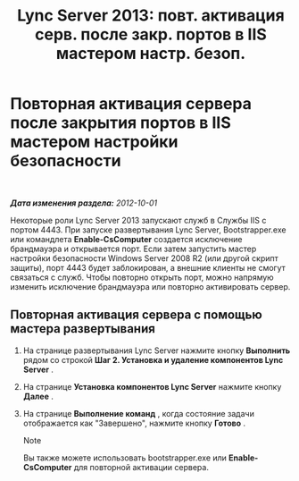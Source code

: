 ﻿---
title: "Lync Server 2013: повт. активация серв. после закр. портов в IIS мастером настр. безоп."
TOCTitle: Повторная активация сервера после закрытия портов в IIS мастером настройки безопасности
ms:assetid: cb8e17cf-f8c1-4099-b63b-c242d656c26a
ms:mtpsurl: https://technet.microsoft.com/ru-ru/library/Gg398851(v=OCS.15)
ms:contentKeyID: 49311165
ms.date: 05/19/2016
mtps_version: v=OCS.15
ms.translationtype: HT
---

# Повторная активация сервера после закрытия портов в IIS мастером настройки безопасности

 

_**Дата изменения раздела:** 2012-10-01_

Некоторые роли Lync Server 2013 запускают служб в Службы IIS с портом 4443. При запуске развертывания Lync Server, Bootstrapper.exe или командлета **Enable-CsComputer** создается исключение брандмауэра и открывается порт. Если затем запустить мастер настройки безопасности Windows Server 2008 R2 (или другой скрипт защиты), порт 4443 будет заблокирован, а внешние клиенты не смогут связаться с служб. Чтобы повторно открыть порт, можно напрямую изменить исключение брандмауэра или повторно активировать сервер.

## Повторная активация сервера с помощью мастера развертывания

1.  На странице развертывания Lync Server нажмите кнопку **Выполнить** рядом со строкой **Шаг 2. Установка и удаление компонентов Lync Server** .

2.  На странице **Установка компонентов Lync Server** нажмите кнопку **Далее** .

3.  На странице **Выполнение команд** , когда состояние задачи отображается как "Завершено", нажмите кнопку **Готово** .
    
    > [!NOTE]  
    > Вы также можете использовать bootstrapper.exe или <strong>Enable-CsComputer</strong> для повторной активации сервера.
